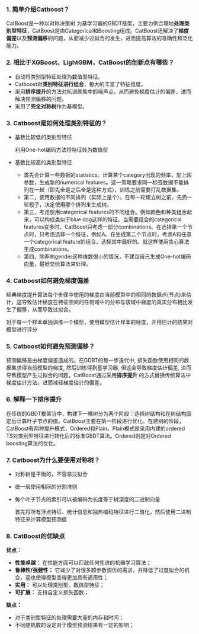 ### 1. 简单介绍Catboost？

CatBoost是一种以对称决策树 为基学习器的GBDT框架，主要为例合理地**处理类别型特征**，CatBoost是由Categorical和Boosting组成。CatBoost还解决了**梯度偏差**以及**预测偏移**的问题，从而减少过拟合的发生，进而提高算法的准确性和泛化能力。

### 2. 相比于XGBoost、LightGBM，CatBoost的创新点有哪些？

- 自动将类别型特征处理为数值型特征。 
- Catboost对**类别特征进行组合**，极大的丰富了特征维度。
- 采用**排序提升**的方法对抗训练集中的噪声点，从而避免梯度估计的偏差，进而解决预测偏移的问题。
- 采用了**完全对称树**作为基模型。

### 3. Catboost是如何处理类别特征的？

- 基数比较低的类别型特征

  利用One-hot编码方法将特征转为数值型

- 基数比较高的类别型特征

  - 首先会计算一些数据的statistics。计算某个category出现的频率，加上超参数，生成新的numerical features。这一策略要求同一标签数据不能排列在一起（即先全是之后全是这种方式），训练之前需要打乱数据集。
  - 第二，使用数据的不同排列（实际上是个）。在每一轮建立树之前，先扔一轮骰子，决定使用哪个排列来生成树。
  - 第三，考虑使用categorical features的不同组合。例如颜色和种类组合起来，可以构成类似于blue dog这样的特征。当需要组合的categorical features变多时，CatBoost只考虑一部分combinations。在选择第一个节点时，只考虑选择一个特征，例如A。在生成第二个节点时，考虑A和任意一个categorical feature的组合，选择其中最好的。就这样使用贪心算法生成combinations。
  - 第四，除非向gender这种维数很小的情况，不建议自己生成One-hot编码向量，最好交给算法来处理。

### 4. Catboost如何避免梯度偏差

经典梯度提升算法每个步骤中使用的梯度由当前模型中的相同的数据点(节点)来估计，这导致估计梯度在特征空间的任何域中的分布与该域中梯度的真实分布相比发生了偏移，从而导致过拟合。

对于每一个样本单独训练一个模型，使用模型估计样本的梯度，并用估计的结果对模型进行评分



### 5. Catboost如何避免预测偏移？

预测偏移是由梯度偏差造成的。在GDBT的每一步迭代中, 损失函数使用相同的数据集求得当前模型的梯度, 然后训练得到基学习器, 但这会导致梯度估计偏差, 进而导致模型产生过拟合的问题。CatBoost通过采用**排序提升** 的方式替换传统算法中梯度估计方法，进而减轻梯度估计的偏差。

### 6. 解释一下排序提升

在传统的GBDT框架当中，构建下一棵树分为两个阶段：选择树结构和在树结构固定后计算叶子节点的值。CatBoost主要在第一阶段进行优化。在建树的阶段，CatBoost有两种提升模式，Ordered和Plain。Plain模式是采用内建的ordered TS对类别型特征进行转化后的标准GBDT算法。Ordered则是对Ordered boosting算法的优化。

### 7. Catboost为什么要使用对称树？

- 对称树是平衡的，不容易过拟合

- 统一层使用相同的分割准则

- 每个叶子节点的索引可以被编码为长度等于树深度的二进制向量

  首先将所有浮点特征、统计信息和独热编码特征进行二值化，然后使用二进制特征来计算模型预测值

### 8. CatBoost的优缺点

**优点：**

- **性能卓越：** 在性能方面可以匹敌任何先进的机器学习算法；
- **鲁棒性/强健性：** 它减少了对很多超参数调优的需求，并降低了过度拟合的机会，这也使得模型变得更加具有通用性；
- **实用：** 可以处理类别型、数值型特征；
- **可扩展：** 支持自定义损失函数；

**缺点：**

- 对于类别型特征的处理需要大量的内存和时间；
- 不同随机数的设定对于模型预测结果有一定的影响；




